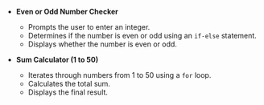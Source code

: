 - **Even or Odd Number Checker**
    - Prompts the user to enter an integer.
    - Determines if the number is even or odd using an `if-else` statement.
    - Displays whether the number is even or odd.

- **Sum Calculator (1 to 50)**
    - Iterates through numbers from 1 to 50 using a `for` loop.
    - Calculates the total sum.
    - Displays the final result.